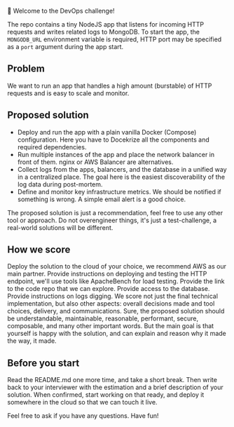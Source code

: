 🎉 Welcome to the DevOps challenge!

The repo contains a tiny NodeJS app that listens for incoming HTTP requests and writes related logs to MongoDB. To start the app, the `MONGODB_URL` environment variable is required, HTTP port may be specified as a `port` argument during the app start. 

## Problem
We want to run an app that handles a high amount (burstable) of HTTP requests and is easy to scale and monitor.

## Proposed solution
- Deploy and run the app with a plain vanilla Docker (Compose) configuration. Here you have to Docekrize all the components and required dependencies.
- Run multiple instances of the app and place the network balancer in front of them. nginx or AWS Balancer are alternatives.
- Collect logs from the apps, balancers, and the database in a unified way in a centralized place. The goal here is the easiest discoverability of the log data during post-mortem.  
- Define and monitor key infrastructure metrics. We should be notified if something is wrong. A simple email alert is a good choice.  

The proposed solution is just a recommendation, feel free to use any other tool or approach. Do not overengineer things, it's just a test-challenge, a real-world solutions will be different.

## How we score
Deploy the solution to the cloud of your choice, we recommend AWS as our main partner. Provide instructions on deploying and testing the HTTP endpoint, we'll use tools like ApacheBench for load testing. Provide the link to the code repo that we can explore. Provide access to the database. Provide instructions on logs digging.
We score not just the final technical implementation, but also other aspects: overall decisions made and tool choices, delivery, and communications.  Sure, the proposed solution should be understandable, maintainable, reasonable, performant, secure, composable, and many other important words. But the main goal is that yourself is happy with the solution, and can explain and reason why it made the way, it made. 


## Before you start
Read the README.md one more time, and take a short break. Then write back to your interviewer with the estimation and a brief description of your solution. When confirmed, start working on that ready, and deploy it somewhere in the cloud so that we can touch it live.

Feel free to ask if you have any questions. Have fun!



